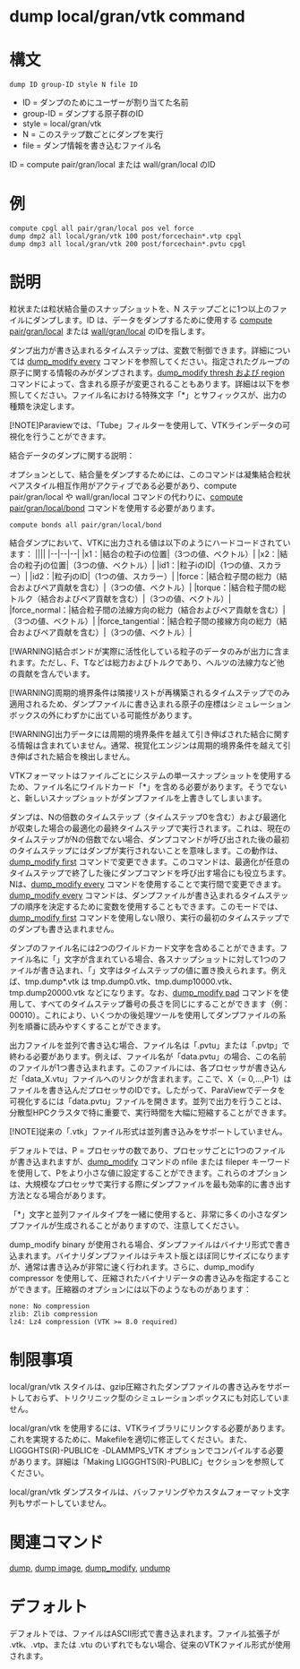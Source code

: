 # dump local/gran/vtk command

# 構文
```
dump ID group-ID style N file ID
```
- ID = ダンプのためにユーザーが割り当てた名前
- group-ID = ダンプする原子群のID
- style = local/gran/vtk
- N = このステップ数ごとにダンプを実行
- file = ダンプ情報を書き込むファイル名

ID = compute pair/gran/local または wall/gran/local のID

# 例
```
compute cpgl all pair/gran/local pos vel force
dump dmp2 all local/gran/vtk 100 post/forcechain*.vtp cpgl
dump dmp3 all local/gran/vtk 200 post/forcechain*.pvtu cpgl
```

# 説明
粒状または粒状結合量のスナップショットを、N ステップごとに1つ以上のファイルにダンプします。ID は、データをダンプするために使用する [compute pair/gran/local]() または [wall/gran/local]() のIDを指します。

ダンプ出力が書き込まれるタイムステップは、変数で制御できます。詳細については [dump_modify every]() コマンドを参照してください。指定されたグループの原子に関する情報のみがダンプされます。[dump_modify thresh および region]() コマンドによって、含まれる原子が変更されることもあります。詳細は以下を参照してください。ファイル名における特殊文字「*」とサフィックスが、出力の種類を決定します。

[!NOTE]Paraviewでは、「Tube」フィルターを使用して、VTKラインデータの可視化を行うことができます。

結合データのダンプに関する説明：

オプションとして、結合量をダンプするためには、このコマンドは凝集結合粒状ペアスタイル相互作用がアクティブである必要があり、compute pair/gran/local や wall/gran/local コマンドの代わりに、[compute pair/gran/local/bond]() コマンドを使用する必要があります。
```
compute bonds all pair/gran/local/bond
```


結合ダンプにおいて、VTKに出力される値は以下のようにハードコードされています：
||||
|--|--|--|
|x1：|結合の粒子iの位置|（3つの値、ベクトル）|
|x2：|結合の粒子jの位置|（3つの値、ベクトル）|
|id1：|粒子iのID|（1つの値、スカラー）|
|id2：|粒子jのID|（1つの値、スカラー）|
|force：|結合粒子間の総力（結合およびペア貢献を含む）|（3つの値、ベクトル）|
|torque：|結合粒子間の総トルク（結合およびペア貢献を含む）|（3つの値、ベクトル）|
|force_normal：|結合粒子間の法線方向の総力（結合およびペア貢献を含む）|（3つの値、ベクトル）|
|force_tangential：|結合粒子間の接線方向の総力（結合およびペア貢献を含む）|（3つの値、ベクトル）|

[!WARNING]結合ボンドが実際に活性化している粒子のデータのみが出力に含まれます。ただし、F、Tなどは総力およびトルクであり、ヘルツの法線力など他の貢献を含んでいます。

[!WARNING]周期的境界条件は隣接リストが再構築されるタイムステップでのみ適用されるため、ダンプファイルに書き込まれる原子の座標はシミュレーションボックスの外にわずかに出ている可能性があります。

[!WARNING]出力データには周期的境界条件を越えて引き伸ばされた結合に関する情報は含まれていません。通常、視覚化エンジンは周期的境界条件を越えて引き伸ばされた結合を検出しません。

VTKフォーマットはファイルごとにシステムの単一スナップショットを使用するため、ファイル名にワイルドカード「*」を含める必要があります。そうでないと、新しいスナップショットがダンプファイルを上書きしてしまいます。

ダンプは、Nの倍数のタイムステップ（タイムステップ0を含む）および最適化が収束した場合の最適化の最終タイムステップで実行されます。これは、現在のタイムステップがNの倍数でない場合、ダンプコマンドが呼び出された後の最初のタイムステップにはダンプが実行されないことを意味します。この動作は、[dump_modify first]() コマンドで変更できます。このコマンドは、最適化が任意のタイムステップで終了した後にダンプコマンドを呼び出す場合にも役立ちます。Nは、[dump_modify every]() コマンドを使用することで実行間で変更できます。[dump_modify every]() コマンドは、ダンプファイルが書き込まれるタイムステップの順序を決定するために変数を使用することもできます。このモードでは、[dump_modify first]() コマンドを使用しない限り、実行の最初のタイムステップでのダンプも書き込まれません。

ダンプのファイル名には2つのワイルドカード文字を含めることができます。ファイル名に「」文字が含まれている場合、各スナップショットに対して1つのファイルが書き込まれ、「」文字はタイムステップの値に置き換えられます。例えば、tmp.dump*.vtk は tmp.dump0.vtk、tmp.dump10000.vtk、tmp.dump20000.vtk などになります。なお、[dump_modify pad]() コマンドを使用して、すべてのタイムステップ番号の長さを同じにすることができます（例：00010）。これにより、いくつかの後処理ツールを使用してダンプファイルの系列を順番に読みやすくすることができます。

出力ファイルを並列で書き込む場合、ファイル名は「.pvtu」または「.pvtp」で終わる必要があります。例えば、ファイル名が「data.pvtu」の場合、この名前のファイルが1つ書き込まれます。このファイルには、各プロセッサが書き込んだ「data_X.vtu」ファイルへのリンクが含まれます。ここで、X（= 0,...,P-1）はファイルを書き込んだプロセッサのIDです。したがって、ParaViewでデータを可視化するには「data.pvtu」ファイルを開きます。並列で出力を行うことは、分散型HPCクラスタで特に重要で、実行時間を大幅に短縮することができます。

[!NOTE]従来の「.vtk」ファイル形式は並列書き込みをサポートしていません。

デフォルトでは、P = プロセッサの数であり、プロセッサごとに1つのファイルが書き込まれますが、[dump_modify]() コマンドの nfile または fileper キーワードを使用して、Pをより小さな値に設定することができます。これらのオプションは、大規模なプロセッサで実行する際にダンプファイルを最も効率的に書き出す方法となる場合があります。

「*」文字と並列ファイルタイプを一緒に使用すると、非常に多くの小さなダンプファイルが生成されることがありますので、注意してください。

dump_modify binary が使用される場合、ダンプファイルはバイナリ形式で書き込まれます。バイナリダンプファイルはテキスト版とほぼ同じサイズになりますが、通常は書き込みが非常に速く行われます。さらに、dump_modify compressor を使用して、圧縮されたバイナリデータの書き込みを指定することができます。圧縮器のオプションには以下のようなものがあります：
```
none: No compression
zlib: Zlib compression
lz4: Lz4 compression (VTK >= 8.0 required)
```

# 制限事項
local/gran/vtk スタイルは、gzip圧縮されたダンプファイルの書き込みをサポートしておらず、トリクリニック型のシミュレーションボックスにも対応していません。

local/gran/vtk を使用するには、VTKライブラリにリンクする必要があります。これを実現するために、Makefileを適切に修正してください。また、LIGGGHTS(R)-PUBLICを -DLAMMPS_VTK オプションでコンパイルする必要があります。詳細は「Making LIGGGHTS(R)-PUBLIC」セクションを参照してください。

local/gran/vtk ダンプスタイルは、バッファリングやカスタムフォーマット文字列もサポートしていません。

# 関連コマンド
[dump](), [dump image](), [dump_modify](), [undump]()

# デフォルト
デフォルトでは、ファイルはASCII形式で書き込まれます。ファイル拡張子が .vtk、.vtp、または .vtu のいずれでもない場合、従来のVTKファイル形式が使用されます。